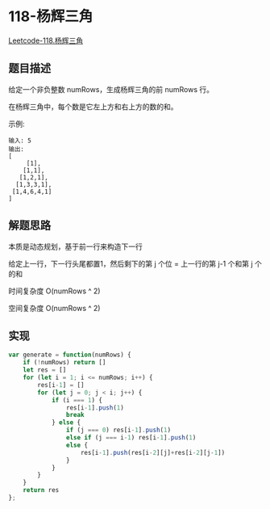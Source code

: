 # 118-杨辉三角

[Leetcode-118.杨辉三角](https://leetcode-cn.com/problems/pascals-triangle/)

## 题目描述

给定一个非负整数 numRows，生成杨辉三角的前 numRows 行。

在杨辉三角中，每个数是它左上方和右上方的数的和。

示例:

```
输入: 5
输出:
[
     [1],
    [1,1],
   [1,2,1],
  [1,3,3,1],
 [1,4,6,4,1]
]
```

## 解题思路

本质是动态规划，基于前一行来构造下一行

给定上一行，下一行头尾都置1，然后剩下的第 j 个位 = 上一行的第 j-1 个和第 j 个的和

时间复杂度 O(numRows ^ 2)

空间复杂度 O(numRows ^ 2)

## 实现

```javascript
var generate = function(numRows) {
    if (!numRows) return []
    let res = []
    for (let i = 1; i <= numRows; i++) {
        res[i-1] = []
        for (let j = 0; j < i; j++) {
            if (i === 1) {
                res[i-1].push(1)
                break
            } else {
                if (j === 0) res[i-1].push(1)
                else if (j === i-1) res[i-1].push(1)
                else {
                    res[i-1].push(res[i-2][j]+res[i-2][j-1])
                }
            }
        }
    }
    return res
};
```

